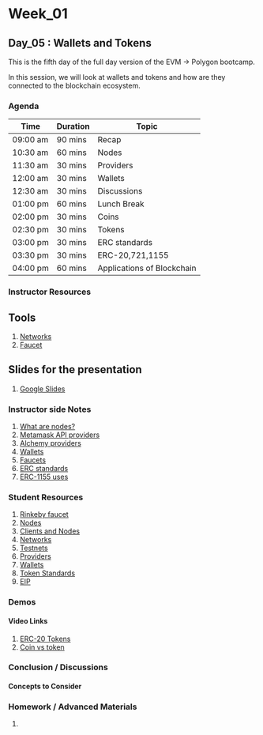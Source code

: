 # Week_01
## Day_05 : Wallets and Tokens

This is the fifth day of the full day version of the EVM → Polygon bootcamp.

In this session, we will look at wallets and tokens and how are they connected to the blockchain ecosystem.
### Agenda

| Time | Duration | Topic |
| --- | --- | --- |
| 09:00 am | 90 mins | Recap | 
| 10:30 am | 60 mins | Nodes| 
| 11:30 am | 30 mins | Providers |
| 12:00 am | 30 mins | Wallets |
| 12:30 am | 30 mins | Discussions  |
| 01:00 pm | 60 mins | Lunch Break |
| 02:00 pm | 30 mins | Coins |
| 02:30 pm | 30 mins | Tokens |
| 03:00 pm | 30 mins | ERC standards |
| 03:30 pm | 30 mins | ERC-20,721,1155 |
| 04:00 pm | 60 mins | Applications of Blockchain |

### Instructor Resources

## Tools

1. [Networks](https://github.com/Web3-courses/Diagrams/blob/main/Ethereum_Networks.drawio.png)
2. [Faucet](https://github.com/Web3-courses/Diagrams/blob/main/Faucet.drawio.png)


## Slides for the presentation
1. [Google Slides](https://docs.google.com/presentation/d/1l4Uyjvc-oACg6H1F0oUioPzLGvj5ZF3LMUr1gyX461I/edit?usp=sharing)

### Instructor side Notes
1. [What are nodes?](https://www.bitpanda.com/academy/en/lessons/what-is-a-bitcoin-node/)
2. [Metamask API providers](https://docs.metamask.io/guide/ethereum-provider.html#methods)
3. [Alchemy providers](https://www.alchemy.com/blog/what-is-a-node-provider)
4. [Wallets](https://cointelegraph.com/ethereum-for-beginners/ethereum-wallets-a-beginners-guide-to-storing-eth)
5. [Faucets](https://medium.com/geekculture/what-are-crypto-faucets-how-to-earn-some-crypto-for-free-79ef7cbca225)
6. [ERC standards](https://uk.finance.yahoo.com/news/guide-ethereum-erc-standards-150024381.html?guce_referrer=aHR0cHM6Ly93d3cuZ29vZ2xlLmNvLmluLw&guce_referrer_sig=AQAAAFs3ztkNBxTXQnDQwmU3z0eU2dnsNUoETD7cjBtV73BJ2Q_dxUm90vaC6rTiDiwRGvgX328RAcMiLVmOASB5GNa35e7xzmb0N5l_4iT2uBFQEjvUdQaOWW56sPWeyPoQOAVty2RmiOGIZ10-4fll6qh3GJislOHBqkYaA20ZNvsr)
7. [ERC-1155 uses](https://decrypt.co/resources/what-is-erc-1155-ethereums-flexible-token-standard)


### Student Resources

1. [Rinkeby faucet](https://faucet.rinkeby.io/)
2. [Nodes](https://www.blockchain-council.org/blockchain/blockchain-nodes/#:~:text=Blockchain%20nodes%20are%20network%20stakeholders,network%20transactions%2C%20known%20as%20blocks.)
3. [Clients and Nodes](https://ethereum.org/en/developers/docs/nodes-and-clients/#:~:text=A%20client%20is%20an%20implementation,to%20run%20a%20mining%20node)
4. [Networks](https://ethereum.org/en/developers/docs/networks/#:~:text=An%20Ethereum%20network%20is%20a,rather%20than%20protected%20or%20secure.)
5. [Testnets](https://blog.logrocket.com/top-4-ethereum-testnets-testing-smart-contracts/)
6. [Providers](https://docs.ethers.io/v5/api/providers/#:~:text=A%20Provider%20is%20an%20abstraction,to%20standard%20Ethereum%20node%20functionality.)
7. [Wallets](https://ethereum.org/en/wallets/#:~:text=Ethereum%20wallets%20are%20applications%20that,funds%20and%20manage%20your%20ETH.)
8. [Token Standards](https://ethereum.org/en/developers/docs/standards/tokens/#:~:text=Here%20are%20some%20of%20the,for%20artwork%20or%20a%20song.)
9. [EIP](https://eips.ethereum.org/erc)

### Demos

#### Video Links

1. [ERC-20 Tokens](https://www.youtube.com/watch?v=cqZhNzZoMh8)
2. [Coin vs token](https://www.youtube.com/watch?v=422HORNUfkU)


### Conclusion / Discussions


#### Concepts to Consider


### Homework / Advanced Materials
1. 

